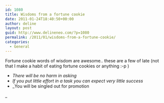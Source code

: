 ```yaml
---
id: 1080
title: Wisdoms from a fortune cookie
date: 2011-01-24T18:40:50+00:00
author: deline
layout: post
guid: http://www.delineneo.com/?p=1080
permalink: /2011/01/wisdoms-from-a-fortune-cookie/
categories:
  - General
---
```

Fortune cookie words of wisdom are awesome.. these are a few of late (not that I make a habit of eating fortune cookies or anything :-p )

  * _There will be no harm in asking_
  * _If you put little effort in a task you can expect very little success_
  * _You will be singled out for promotion
  
_